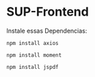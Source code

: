 # SUP-Frontend

Instale essas Dependencias:

`npm install axios`

`npm install moment`

`npm install jspdf`

